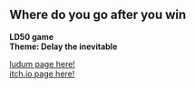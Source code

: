## Where do you go after you win
  
**LD50 game**  
**Theme: Delay the inevitable**  

[ludum page here!](https://ldjam.com/events/ludum-dare/50/where-do-you-go-after-you-win)  
[itch.io page here!](https://dedekm.itch.io/where-do-you-go-after-you-win)
